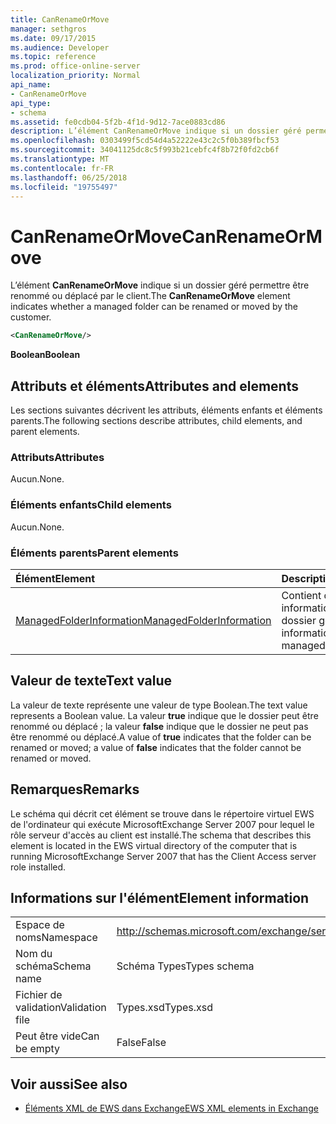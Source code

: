 ```yaml
---
title: CanRenameOrMove
manager: sethgros
ms.date: 09/17/2015
ms.audience: Developer
ms.topic: reference
ms.prod: office-online-server
localization_priority: Normal
api_name:
- CanRenameOrMove
api_type:
- schema
ms.assetid: fe0cdb04-5f2b-4f1d-9d12-7ace0883cd86
description: L’élément CanRenameOrMove indique si un dossier géré permettre être renommé ou déplacé par le client.
ms.openlocfilehash: 0303499f5cd54d4a52222e43c2c5f0b389fbcf53
ms.sourcegitcommit: 34041125dc8c5f993b21cebfc4f8b72f0fd2cb6f
ms.translationtype: MT
ms.contentlocale: fr-FR
ms.lasthandoff: 06/25/2018
ms.locfileid: "19755497"
---
```

# <a name="canrenameormove"></a><span data-ttu-id="abad3-103">CanRenameOrMove</span><span class="sxs-lookup"><span data-stu-id="abad3-103">CanRenameOrMove</span></span>

<span data-ttu-id="abad3-104">L’élément **CanRenameOrMove** indique si un dossier géré permettre être renommé ou déplacé par le client.</span><span class="sxs-lookup"><span data-stu-id="abad3-104">The **CanRenameOrMove** element indicates whether a managed folder can be renamed or moved by the customer.</span></span> 
  
```xml
<CanRenameOrMove/>
```

 <span data-ttu-id="abad3-105">**Boolean**</span><span class="sxs-lookup"><span data-stu-id="abad3-105">**Boolean**</span></span>
## <a name="attributes-and-elements"></a><span data-ttu-id="abad3-106">Attributs et éléments</span><span class="sxs-lookup"><span data-stu-id="abad3-106">Attributes and elements</span></span>

<span data-ttu-id="abad3-107">Les sections suivantes décrivent les attributs, éléments enfants et éléments parents.</span><span class="sxs-lookup"><span data-stu-id="abad3-107">The following sections describe attributes, child elements, and parent elements.</span></span>
  
### <a name="attributes"></a><span data-ttu-id="abad3-108">Attributs</span><span class="sxs-lookup"><span data-stu-id="abad3-108">Attributes</span></span>

<span data-ttu-id="abad3-109">Aucun.</span><span class="sxs-lookup"><span data-stu-id="abad3-109">None.</span></span>
  
### <a name="child-elements"></a><span data-ttu-id="abad3-110">Éléments enfants</span><span class="sxs-lookup"><span data-stu-id="abad3-110">Child elements</span></span>

<span data-ttu-id="abad3-111">Aucun.</span><span class="sxs-lookup"><span data-stu-id="abad3-111">None.</span></span>
  
### <a name="parent-elements"></a><span data-ttu-id="abad3-112">Éléments parents</span><span class="sxs-lookup"><span data-stu-id="abad3-112">Parent elements</span></span>

|<span data-ttu-id="abad3-113">**Élément**</span><span class="sxs-lookup"><span data-stu-id="abad3-113">**Element**</span></span>|<span data-ttu-id="abad3-114">**Description**</span><span class="sxs-lookup"><span data-stu-id="abad3-114">**Description**</span></span>|
|:-----|:-----|
|[<span data-ttu-id="abad3-115">ManagedFolderInformation</span><span class="sxs-lookup"><span data-stu-id="abad3-115">ManagedFolderInformation</span></span>](managedfolderinformation.md) <br/> |<span data-ttu-id="abad3-116">Contient des informations sur un dossier géré.</span><span class="sxs-lookup"><span data-stu-id="abad3-116">Contains information about a managed folder.</span></span>  <br/> |
   
## <a name="text-value"></a><span data-ttu-id="abad3-117">Valeur de texte</span><span class="sxs-lookup"><span data-stu-id="abad3-117">Text value</span></span>

<span data-ttu-id="abad3-118">La valeur de texte représente une valeur de type Boolean.</span><span class="sxs-lookup"><span data-stu-id="abad3-118">The text value represents a Boolean value.</span></span> <span data-ttu-id="abad3-119">La valeur **true** indique que le dossier peut être renommé ou déplacé ; la valeur **false** indique que le dossier ne peut pas être renommé ou déplacé.</span><span class="sxs-lookup"><span data-stu-id="abad3-119">A value of **true** indicates that the folder can be renamed or moved; a value of **false** indicates that the folder cannot be renamed or moved.</span></span> 
  
## <a name="remarks"></a><span data-ttu-id="abad3-120">Remarques</span><span class="sxs-lookup"><span data-stu-id="abad3-120">Remarks</span></span>

<span data-ttu-id="abad3-121">Le schéma qui décrit cet élément se trouve dans le répertoire virtuel EWS de l'ordinateur qui exécute MicrosoftExchange Server 2007 pour lequel le rôle serveur d'accès au client est installé.</span><span class="sxs-lookup"><span data-stu-id="abad3-121">The schema that describes this element is located in the EWS virtual directory of the computer that is running MicrosoftExchange Server 2007 that has the Client Access server role installed.</span></span>
  
## <a name="element-information"></a><span data-ttu-id="abad3-122">Informations sur l'élément</span><span class="sxs-lookup"><span data-stu-id="abad3-122">Element information</span></span>

|||
|:-----|:-----|
|<span data-ttu-id="abad3-123">Espace de noms</span><span class="sxs-lookup"><span data-stu-id="abad3-123">Namespace</span></span>  <br/> |http://schemas.microsoft.com/exchange/services/2006/types  <br/> |
|<span data-ttu-id="abad3-124">Nom du schéma</span><span class="sxs-lookup"><span data-stu-id="abad3-124">Schema name</span></span>  <br/> |<span data-ttu-id="abad3-125">Schéma Types</span><span class="sxs-lookup"><span data-stu-id="abad3-125">Types schema</span></span>  <br/> |
|<span data-ttu-id="abad3-126">Fichier de validation</span><span class="sxs-lookup"><span data-stu-id="abad3-126">Validation file</span></span>  <br/> |<span data-ttu-id="abad3-127">Types.xsd</span><span class="sxs-lookup"><span data-stu-id="abad3-127">Types.xsd</span></span>  <br/> |
|<span data-ttu-id="abad3-128">Peut être vide</span><span class="sxs-lookup"><span data-stu-id="abad3-128">Can be empty</span></span>  <br/> |<span data-ttu-id="abad3-129">False</span><span class="sxs-lookup"><span data-stu-id="abad3-129">False</span></span>  <br/> |
   
## <a name="see-also"></a><span data-ttu-id="abad3-130">Voir aussi</span><span class="sxs-lookup"><span data-stu-id="abad3-130">See also</span></span>



- [<span data-ttu-id="abad3-131">Éléments XML de EWS dans Exchange</span><span class="sxs-lookup"><span data-stu-id="abad3-131">EWS XML elements in Exchange</span></span>](ews-xml-elements-in-exchange.md)

